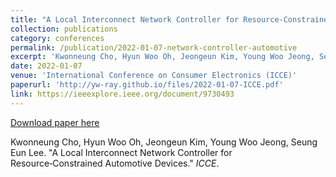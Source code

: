 ```yaml
---
title: "A Local Interconnect Network Controller for Resource‑Constrained Automotive Devices"
collection: publications
category: conferences
permalink: /publication/2022-01-07-network-controller-automotive
excerpt: 'Kwonneung Cho, Hyun Woo Oh, Jeongeun Kim, Young Woo Jeong, Seung Eun Lee. &quot;A Local Interconnect Network Controller for Resource‑Constrained Automotive Devices.&quot; <i>ICCE</i>.'
date: 2022-01-07
venue: 'International Conference on Consumer Electronics (ICCE)'
paperurl: 'http://yw-ray.github.io/files/2022-01-07-ICCE.pdf'
link: https://ieeexplore.ieee.org/document/9730493
---
```


<a href='http://yw-ray.github.io/files/2022-01-07-ICCE.pdf'>Download paper here</a>

Kwonneung Cho, Hyun Woo Oh, Jeongeun Kim, Young Woo Jeong, Seung Eun Lee. &quot;A Local Interconnect Network Controller for Resource‑Constrained Automotive Devices.&quot; <i>ICCE</i>.
